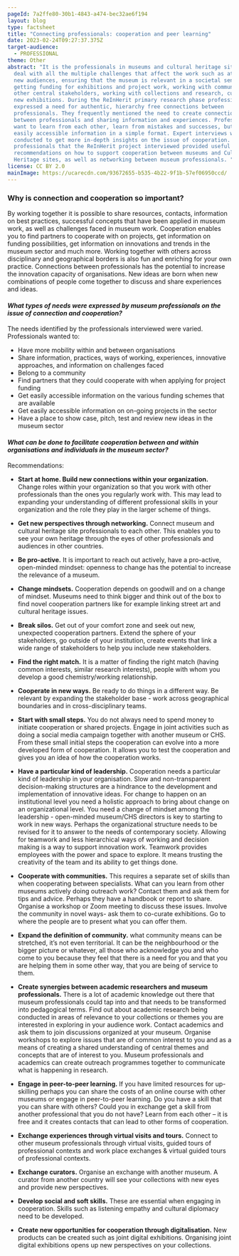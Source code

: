 ```yaml
---
pageId: 7a2ffe80-30b1-4843-a474-bec32ae6f194
layout: blog
type: factsheet
title: "Connecting professionals: cooperation and peer learning"
date: 2023-02-24T09:27:37.375Z
target-audience:
  - PROFESSIONAL
theme: Other
abstract: "It is the professionals in museums and cultural heritage sites that
  deal with all the multiple challenges that affect the work such as attracting
  new audiences, ensuring that the museum is relevant in a societal sense,
  getting funding for exhibitions and project work, working with communities and
  other central stakeholders, working with collections and research, curating
  new exhibitions. During the ReInHerit primary research phase professionals
  expressed a need for authentic, hierarchy free connections between
  professionals. They frequently mentioned the need to create connections
  between professionals and sharing information and experiences. Professionals
  want to learn from each other, learn from mistakes and successes, but also get
  easily accessible information in a simple format. Expert interviews were
  conducted to get more in-depth insights on the issue of cooperation. Museum
  professionals that the ReInHerit project interviewed provided useful
  recommendations on how to support cooperation between museums and Cultural
  Heritage sites, as well as networking between museum professionals. "
license: CC BY 2.0
mainImage: https://ucarecdn.com/93672655-b535-4b22-9f1b-57ef06950ccd/
---
```

### Why is connection and cooperation so important? <br/>

By working together it is possible to share resources, contacts, information on best practices, successful concepts that have been applied in museum work, as well as challenges faced in museum work.  Cooperation enables you to find partners to cooperate with on projects, get information on funding possibilities, get information on innovations and trends in the museum sector and much more. Working together with others across disciplinary and geographical borders is also fun and enriching for your own practice. Connections between professionals has the potential to increase the innovation capacity of organisations. New ideas are born when new combinations of people come together to discuss and share experiences and ideas. <br/>

#### *What types of needs were expressed by museum professionals on the issue of connection and cooperation?* <br/>

The needs identified by the professionals interviewed were varied. Professionals wanted to: 
* Have more mobility within and between organisations 
* Share information, practices, ways of working, experiences, innovative approaches, and information on challenges faced
* Belong to a community 
* Find partners that they could cooperate with when applying for project funding
* Get easily accessible information on the various funding schemes that are available 
* Get easily accessible information on on-going projects in the sector
* Have a place to show case, pitch, test and review new ideas in the museum sector

#### *What can be done to facilitate cooperation between and within organisations and individuals in the museum sector?* <br/>

Recommendations: <br/> 
* **Start at home. Build new connections within your organization.** Change roles within your organization so that you work with other professionals than the ones you regularly work with. This may lead to expanding your understanding of different professional skills in your organization and the role they play in the larger scheme of things.<br/> 

* **Get new perspectives through networking.** Connect museum and cultural heritage site professionals to each other. This enables you to see your own heritage through the eyes of other professionals and audiences in other countries.<br/> 

* **Be pro-active.** It is important to reach out actively, have a pro-active, open-minded mindset: openness to change has the potential to increase the relevance of a museum.<br/>

* **Change mindsets.** Cooperation depends on goodwill and on a change of mindset. Museums need to think bigger and think out of the box to find novel cooperation partners like for example linking street art and cultural heritage issues.<br/> 

* **Break silos.** Get out of your comfort zone and seek out new, unexpected cooperation partners. Extend the sphere of your stakeholders, go outside of your institution, create events that link a wide range of stakeholders to help you include new stakeholders.<br/>

* **Find the right match.** It is a matter of finding the right match (having common interests, similar research interests), people with whom you develop a good chemistry/working relationship.<br/>

* **Cooperate in new ways.** Be ready to do things in a different way. Be relevant by expanding the stakeholder base - work across geographical boundaries and in cross-disciplinary teams.<br/>

* **Start with small steps.** You do not always need to spend money to initiate cooperation or shared projects. Engage in joint activities such as doing a social media campaign together with another museum or CHS. From these small initial steps the cooperation can evolve into a more developed form of cooperation. It allows you to test the cooperation and gives you an idea of how the cooperation works.<br/>

* **Have a particular kind of leadership.** Cooperation needs a particular kind of leadership in your organisation. Slow and non-transparent decision-making structures are a hindrance to the development and implementation of innovative ideas. For change to happen on an institutional level you need a holistic approach to bring about change on an organizational level. You need a change of mindset among the leadership - open-minded museum/CHS directors is key to starting to work in new ways. Perhaps the organizational structure needs to be revised for it to answer to the needs of contemporary society. Allowing for teamwork and less hierarchical ways of working and decision making is a way to support innovation work. Teamwork provides employees with the power and space to explore. It means trusting the creativity of the team and its ability to get things done.<br/>

* **Cooperate with communities.** This requires a separate set of skills than when cooperating between specialists. What can you learn from other museums actively doing outreach work? Contact them and ask them for tips and advice. Perhaps they have a handbook or report to share. Organise a workshop or Zoom meeting to discuss these issues. Involve the community in novel ways- ask them to co-curate exhibitions. Go to where the people are to present what you can offer them.<br/>

* **Expand the definition of community.** what community means can be stretched, it’s not even territorial. It can be the neighbourhood or the bigger picture or whatever, all those who acknowledge you and who come to you because they feel that there is a need for you and that you are helping them in some other way, that you are being of service to them.<br/>

* **Create synergies between academic researchers and museum professionals.** There is a lot of academic knowledge out there that museum professionals could tap into and that needs to be transformed into pedagogical terms. Find out about academic research being conducted in areas of relevance to your collections or themes you are interested in exploring in your audience work. Contact academics and ask them to join discussions organized at your museum. Organise workshops to explore issues that are of common interest to you and as a means of creating a shared understanding of central themes and concepts that are of interest to you. Museum professionals and academics can create outreach programmes together to communicate what is happening in research.<br/> 

* **Engage in peer-to-peer learning.** If you have limited resources for up-skilling perhaps you can share the costs of an online course with other museums or engage in peer-to-peer learning. Do you have a skill that you can share with others? Could you in exchange get a skill from another professional that you do not have? Learn from each other – it is free and it creates contacts that can lead to other forms of cooperation.<br/> 

* **Exchange experiences through virtual visits and tours.** Connect to other museum professionals through virtual visits, guided tours of professional contexts and work place exchanges & virtual guided tours of professional contexts.<br/> 

* **Exchange curators.** Organise an exchange with another museum. A curator from another country will see your collections with new eyes and provide new perspectives.<br/>
 
* **Develop social and soft skills.** These are essential when engaging in cooperation. Skills such as listening empathy and cultural diplomacy need to be developed.<br/>

* **Create new opportunities for cooperation through digitalisation.** New products can be created such as joint digital exhibitions. Organising joint digital exhibitions opens up new perspectives on your collections.<br/>
